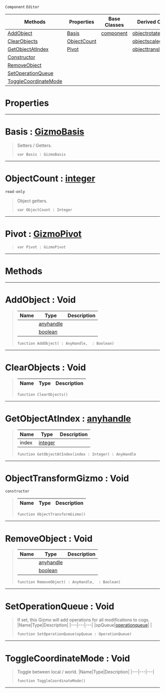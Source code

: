  `Component` `Editor`



|Methods|Properties|Base Classes|Derived Classes|
|---|---|---|---|
|[ AddObject](objecttransformgizmo.md#addobject-void)|[ Basis](objecttransformgizmo.md#basis-zilch-engine-docume)|[component](component.md)|[objectrotategizmo](objectrotategizmo.md)|
|[ ClearObjects](objecttransformgizmo.md#clearobjects-void)|[ ObjectCount](objecttransformgizmo.md#objectcount-zilch-engine)| |[objectscalegizmo](objectscalegizmo.md)|
|[ GetObjectAtIndex](objecttransformgizmo.md#getobjectatindex-zilch-en)|[ Pivot](objecttransformgizmo.md#pivot-zilch-engine-docume)| |[objecttranslategizmo](objecttranslategizmo.md)|
|[ Constructor](objecttransformgizmo.md#objecttransformgizmo-voi)| | | |
|[ RemoveObject](objecttransformgizmo.md#removeobject-void)| | | |
|[ SetOperationQueue](objecttransformgizmo.md#setoperationqueue-void)| | | |
|[ ToggleCoordinateMode](objecttransformgizmo.md#togglecoordinatemode-voi)| | | |


 #  Properties


---  
 #  Basis : [GizmoBasis](../enum_reference.md#gizmobasis)

> Setters / Getters.
> ``` lang=cpp, name=Nada
> var Basis : GizmoBasis


---  
 #  ObjectCount : [integer](../nada_base_types/integer.md)

 `read-only`

> Object getters.
> ``` lang=cpp, name=Nada
> var ObjectCount : Integer


---  
 #  Pivot : [GizmoPivot](../enum_reference.md#gizmopivot)

> 
> ``` lang=cpp, name=Nada
> var Pivot : GizmoPivot


---  
 #  Methods


---  
 #  AddObject : Void

> 
> |Name|Type|Description|
> |---|---|---|
> ||[anyhandle](../nada_base_types/anyhandle.md)| |
> ||[boolean](../nada_base_types/boolean.md)| |
> ``` lang=cpp, name=Nada
> function AddObject( : AnyHandle,  : Boolean)
> ``` 


---  
 #  ClearObjects : Void

> 
> |Name|Type|Description|
> |---|---|---|
> ``` lang=cpp, name=Nada
> function ClearObjects()
> ``` 


---  
 #  GetObjectAtIndex : [anyhandle](../nada_base_types/anyhandle.md)

> 
> |Name|Type|Description|
> |---|---|---|
> |index|[integer](../nada_base_types/integer.md)| |
> ``` lang=cpp, name=Nada
> function GetObjectAtIndex(index : Integer) : AnyHandle
> ``` 


---  
 #  ObjectTransformGizmo : Void

 `constructor`

> 
> |Name|Type|Description|
> |---|---|---|
> ``` lang=cpp, name=Nada
> function ObjectTransformGizmo()
> ``` 


---  
 #  RemoveObject : Void

> 
> |Name|Type|Description|
> |---|---|---|
> ||[anyhandle](../nada_base_types/anyhandle.md)| |
> ||[boolean](../nada_base_types/boolean.md)| |
> ``` lang=cpp, name=Nada
> function RemoveObject( : AnyHandle,  : Boolean)
> ``` 


---  
 #  SetOperationQueue : Void

> If set, this Gizmo will add operations for all modifications to cogs.
> |Name|Type|Description|
> |---|---|---|
> |opQueue|[operationqueue](operationqueue.md)| |
> ``` lang=cpp, name=Nada
> function SetOperationQueue(opQueue : OperationQueue)
> ``` 


---  
 #  ToggleCoordinateMode : Void

> Toggle between local / world.
> |Name|Type|Description|
> |---|---|---|
> ``` lang=cpp, name=Nada
> function ToggleCoordinateMode()
> ``` 


---  
 

 